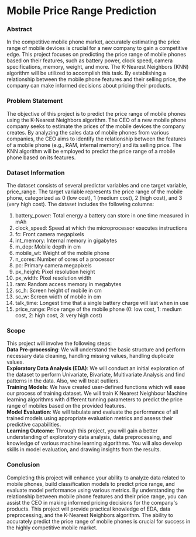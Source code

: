 # Mobile Price Range Prediction
### Abstract
In the competitive mobile phone market, accurately estimating the price range of mobile devices is crucial for a new company to gain a competitive edge. This project focuses on predicting the price range of mobile phones based on their features, such as battery power, clock speed, camera specifications, memory, weight, and more. The K-Nearest Neighbors (KNN) algorithm will be utilized to accomplish this task. By establishing a relationship between the mobile phone features and their selling price, the company can make informed decisions about pricing their products.

### Problem Statement
The objective of this project is to predict the price range of mobile phones using the K-Nearest Neighbors algorithm. The CEO of a new mobile phone company seeks to estimate the prices of the mobile devices the company creates. By analyzing the sales data of mobile phones from various companies, the CEO aims to identify the relationship between the features of a mobile phone (e.g., RAM, internal memory) and its selling price. The KNN algorithm will be employed to predict the price range of a mobile phone based on its features.

### Dataset Information
The dataset consists of several predictor variables and one target variable, price_range. The target variable represents the price range of the mobile phone, categorized as 0 (low cost), 1 (medium cost), 2 (high cost), and 3 (very high cost). 
The dataset includes the following columns:

1. battery_power: Total energy a battery can store in one time measured in mAh
2. clock_speed: Speed at which the microprocessor executes instructions
3. fc: Front camera megapixels
4. int_memory: Internal memory in gigabytes
5. m_dep: Mobile depth in cm
6. mobile_wt: Weight of the mobile phone
7. n_cores: Number of cores of a processor
8. pc: Primary camera megapixels
9. px_height: Pixel resolution height
10. px_width: Pixel resolution width
11. ram: Random access memory in megabytes
12. sc_h: Screen height of mobile in cm
13. sc_w: Screen width of mobile in cm
14. talk_time: Longest time that a single battery charge will last when in use
15. price_range: Price range of the mobile phone (0: low cost, 1: medium cost, 2: high cost, 3: very high cost)

### Scope
This project will involve the following steps:<br>
**Data Pre-processing**: We will understand the basic structure and perform necessary data cleaning, handling missing values, handling duplicate values.<br>
**Exploratory Data Analysis (EDA)**: We will conduct an initial exploration of the dataset to perform Univariate, Bivariate, Multivariate Analysis and find patterns in the data. Also, we will treat outliers. <br>
**Training Models**: We have created user-defined functions which will ease our process of training dataset. We will train K Nearest Neighbour Machine learning algorithms with different tunning parameters to predict the price range of mobiles based on the provided features.<br>
**Model Evaluation**: We will tabulate and evaluate the performance of all trained models using appropriate evaluation metrics and assess their predictive capabilities.<br>
**Learning Outcome**: Through this project, you will gain a better understanding of exploratory data analysis, data preprocessing, and knowledge of various machine learning algorithms. You will also develop skills in model evaluation, and drawing insights from the results.<br>

### Conclusion
Completing this project will enhance your ability to analyze data related to mobile phones, build classification models to predict price range, and evaluate model performance using various metrics. By understanding the relationship between mobile phone features and their price range, you can assist the CEO in making informed pricing decisions for the company's products. This project will provide practical knowledge of EDA, data preprocessing, and the K-Nearest Neighbors algorithm. The ability to accurately predict the price range of mobile phones is crucial for success in the highly competitive mobile market.

